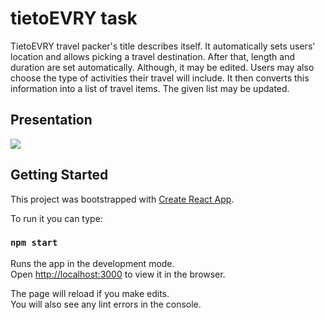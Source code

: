 # tietoEVRY task

TietoEVRY travel packer's title describes itself. 
It automatically sets users' location and allows picking a travel destination. After that, length and duration are set automatically. 
Although, it may be edited.
Users may also choose the type of activities their travel will include. 
It then converts this information into a list of travel items. 
The given list may be updated. 

## Presentation 

![](https://user-images.githubusercontent.com/54981869/132219787-4641c9a3-74eb-469c-be15-a87a70939d71.gif)


## Getting Started

This project was bootstrapped with [Create React App](https://github.com/facebook/create-react-app).

To run it you can type:

### `npm start`

Runs the app in the development mode.\
Open [http://localhost:3000](http://localhost:3000) to view it in the browser.

The page will reload if you make edits.\
You will also see any lint errors in the console.
 
